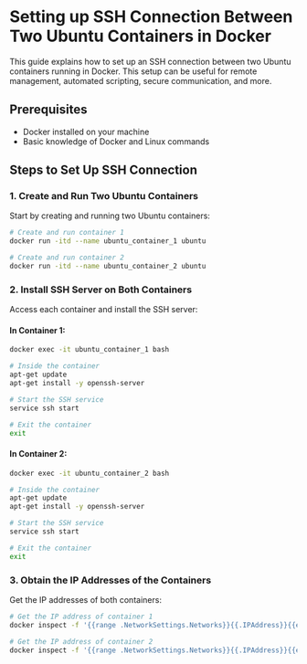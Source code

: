 # Setting up SSH Connection Between Two Ubuntu Containers in Docker

This guide explains how to set up an SSH connection between two Ubuntu containers running in Docker. This setup can be useful for remote management, automated scripting, secure communication, and more.

## Prerequisites

- Docker installed on your machine
- Basic knowledge of Docker and Linux commands

## Steps to Set Up SSH Connection

### 1. Create and Run Two Ubuntu Containers

Start by creating and running two Ubuntu containers:

```bash
# Create and run container 1
docker run -itd --name ubuntu_container_1 ubuntu

# Create and run container 2
docker run -itd --name ubuntu_container_2 ubuntu
```

### 2. Install SSH Server on Both Containers
Access each container and install the SSH server:

#### In Container 1:
```bash
docker exec -it ubuntu_container_1 bash

# Inside the container
apt-get update
apt-get install -y openssh-server

# Start the SSH service
service ssh start

# Exit the container
exit
```

#### In Container 2:
```bash
docker exec -it ubuntu_container_2 bash

# Inside the container
apt-get update
apt-get install -y openssh-server

# Start the SSH service
service ssh start

# Exit the container
exit
```

### 3. Obtain the IP Addresses of the Containers
Get the IP addresses of both containers:
```bash
# Get the IP address of container 1
docker inspect -f '{{range .NetworkSettings.Networks}}{{.IPAddress}}{{end}}' ubuntu_container_1

# Get the IP address of container 2
docker inspect -f '{{range .NetworkSettings.Networks}}{{.IPAddress}}{{end}}' ubuntu_container_2
```
